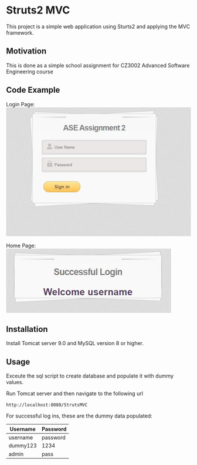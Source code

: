 # Struts2 MVC

This project is a simple web application using Sturts2 and applying the MVC framework.

## Motivation
This is done as a simple school assignment for CZ3002 Advanced Software Engineering course

## Code Example
Login Page:\
![Screenshot](/img/login.JPG)
 
Home Page:\
![Screenshot](/img/home.JPG)


## Installation
Install Tomcat server 9.0 and MySQL version 8 or higher.

## Usage
Exceute the sql script to create database and populate it with dummy values.

Run Tomcat server and then navigate to the following url

```http
http://localhost:8080/StrutsMVC
```
For successful log ins, these are the dummy data populated:

| Username      | Password|
| ----------- | ----------- |
| username| password       |
| dummy123| 1234        |
|admin|pass|
